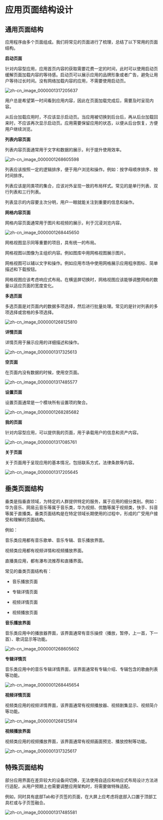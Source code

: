 # 应用页面结构设计


## 通用页面结构

应用程序由多个页面组成。我们将常见的页面进行了梳理，总结了以下常用的页面结构。

**启动页面**

针对内容型应用，应用首页内容的获取需要花费一定的时间，此时可以使用启动页缓解页面加载内容的等待感。启动页可以展示应用的品牌形象或者广告，避免让用户等待过长时间。没有网络加载内容的应用，不需要使用启动页。

![zh-cn_image_0000001317205637](figures/zh-cn_image_0000001317205637.png)

用户总是希望第一时间看到应用内容，因此在页面加载完成后，需要及时呈现内容。

从后台加载应用时，不应该显示启动页。当应用被切换到后台后，再从后台加载回来时，不应该再次显示启动页。应用需要保留应用的状态，以便从后台恢复，方便用户继续浏览。

**列表内容页面**

列表内容页面通常用于文字和数据的展示，利于提升使用效率。

![zh-cn_image_0000001268605598](figures/zh-cn_image_0000001268605598.png)

列表应该按照一定的逻辑排序，便于用户浏览和操作。例如：按字母顺序排序、按时间排序。

列表应该是同类项的集合，应该对外呈现一致的布局样式。常见的是单行列表、双行列表和三行列表。

列表显示的内容要主次分明，用户一眼就能关注到重要的信息和操作。

**网格内容页面**

网格内容页面通常用于图片和视频的展示，利于沉浸浏览内容。

![zh-cn_image_0000001268445650](figures/zh-cn_image_0000001268445650.png)

网格视图显示同等重要的项目，具有统一的布局。

网格视图以图像为主组织内容。例如图库中用网格视图展示图片。

网格视图可以辅以文字和操作。例如应用市场中使用网格展示应用程序图标、简单描述和下载按钮。

网格视图应该考虑响应式布局。在横竖屏切换时，网格视图应该能够调整网格的数量以适应页面的宽度变化。

**多选页面**

多选页面是对页面内的数据多项选择，然后进行批量处理。常见的是针对列表的多项选择或宫格的多项选择。

![zh-cn_image_0000001268125810](figures/zh-cn_image_0000001268125810.png)

**详情页面**

详情页用于展示应用的详细描述和操作。

![zh-cn_image_0000001317325613](figures/zh-cn_image_0000001317325613.png)

**空页面**

在页面内没有数据的时候，使用空页面。

![zh-cn_image_0000001317485577](figures/zh-cn_image_0000001317485577.png)

**设置页面**

设置页面通常是一个模块所有设置项的聚合。

![zh-cn_image_0000001268285682](figures/zh-cn_image_0000001268285682.png)

**我的页面**

针对内容型应用，可以提供我的页面，用于承载用户的信息和资产内容。

![zh-cn_image_0000001317085761](figures/zh-cn_image_0000001317085761.png)

**关于页面**

关于页面用于呈现应用的基本情况，包括联系方式，法律条款等内容。

![zh-cn_image_0000001317205645](figures/zh-cn_image_0000001317205645.png)


## 垂类页面结构

垂类是指垂直领域，为特定的人群提供特定的服务，属于应用的细分类别。例如：华为音乐、网易云音乐等属于音乐类，华为视频、优酷等属于视频类，快手、抖音等属于直播类。垂类页面结构是在特定领域长期使用的过程中，形成的广受用户接受和理解的页面结构。

例如：

音乐类应用都有音乐歌单、音乐专辑、音乐播放界面。

视频类应用都有视频详情和视频播放界面。

直播类应用，都有瀑布流推荐和直播界面。

常见的垂类页面结构有：

- 音乐播放页面

- 专辑详情页面

- 视频详情页面

- 视频播放页面

**音乐播放界面**

音乐类应用中的播放器界面，该界面通常有音乐操控（播放，暂停，上一首，下一首）、歌词显示等功能。

![zh-cn_image_0000001268605602](figures/zh-cn_image_0000001268605602.png)

**专辑详情页**

音乐类应用中的音乐专辑详情界面，该界面通常有专辑介绍、专辑包含的歌曲列表等功能。

![zh-cn_image_0000001268445654](figures/zh-cn_image_0000001268445654.png)

**视频详情页面**

视频类应用的视频详情界面，该界面通常有视频播放器、视频剧集显示、视频简介等功能。

![zh-cn_image_0000001268125814](figures/zh-cn_image_0000001268125814.png)

**视频播放界面**

视频类应用的视频播放界面，该界面通常有视频画面预览、播放控制等功能。

![zh-cn_image_0000001317325617](figures/zh-cn_image_0000001317325617.png)


## 特殊页面结构

部分应用界面在差异较大的设备间切换，无法使用自适应和响应式布局设计方法进行适配，从用户预期上也需要调整应用架构时，将需要做特殊适配。

例如，同时具有底部Tab和子页签的页面，在大屏上应考虑将底部入口置于顶部工具栏或与子页签融合。

![zh-cn_image_0000001317485581](figures/zh-cn_image_0000001317485581.png)
